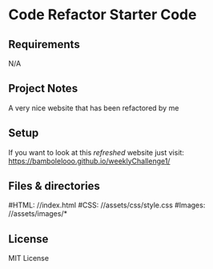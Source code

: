 # Code Refactor Starter Code

## Requirements
N/A

## Project Notes
A very nice website that has been refactored by me


## Setup
If you want to look at this *refreshed* website just visit: https://bambolelooo.github.io/weeklyChallenge1/


## Files & directories
 #HTML: //index.html
 #CSS:  //assets/css/style.css
 #Images: //assets/images/*


## License
MIT License
